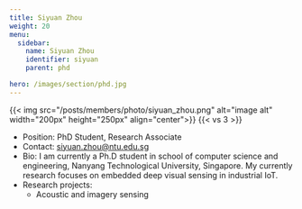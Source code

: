 ```yaml
---
title: Siyuan Zhou
weight: 20
menu:
  sidebar:
    name: Siyuan Zhou
    identifier: siyuan
    parent: phd

hero: /images/section/phd.jpg
---
```

{{< img src="/posts/members/photo/siyuan_zhou.png" alt="image alt" width="200px" height="250px" align="center">}}
{{< vs 3 >}}

- Position: PhD Student, Research Associate
- Contact: siyuan.zhou@ntu.edu.sg
- Bio: I am currently a Ph.D student in school of computer science and engineering, Nanyang Technological University, Singapore. My currently research focuses on embedded deep visual sensing in industrial IoT.
- Research projects:
  - Acoustic and imagery sensing
